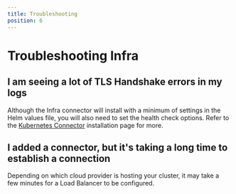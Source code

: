 ```yaml
---
title: Troubleshooting
position: 6
---
```


# Troubleshooting Infra

## I am seeing a lot of TLS Handshake errors in my logs

Although the Infra connector will install with a minimum of settings in the Helm values file, you will also need to set the health check options. Refer to the [Kubernetes Connector](./connectors/kubernetes) installation page for more.

## I added a connector, but it's taking a long time to establish a connection

Depending on which cloud provider is hosting your cluster, it may take a few minutes for a Load Balancer to be configured.
